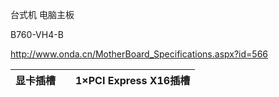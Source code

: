 台式机 电脑主板

B760-VH4-B

http://www.onda.cn/MotherBoard_Specifications.aspx?id=566

| 显卡插槽 |  | 1×PCI Express X16插槽 |
| -------- | - | ---------------------- |
